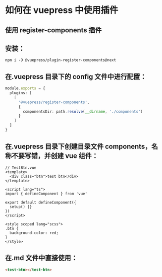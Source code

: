 # 如何在 vuepress 中使用插件

## 使用 register-components 插件

## 安装：

```shell
npm i -D @vuepress/plugin-register-components@next
```

## 在.vuepress 目录下的 config 文件中进行配置：

```ts
module.exports = {
  plugins: [
    [
      '@vuepress/register-components',
      {
        componentsDir: path.resolve(__dirname, './components')
      }
    ]
  ]
}
```

## 在.vuepress 目录下创建目录文件 components，名称不要写错，并创建 vue 组件：

```vue
// TestBtn.vue
<template>
  <div class="btn">test btn</div>
</template>

<script lang="ts">
import { defineComponent } from 'vue'

export default defineComponent({
  setup() {}
})
</script>

<style scoped lang="scss">
.btn {
  background-color: red;
}
</style>
```

## 在.md 文件中直接使用：

```md
<test-btn></test-btn>
```
